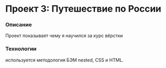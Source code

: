 # Проект 3: Путешествие по России

### Описание
Проект показывает чему я научился за курс вёрстки

### Технологии
используется методология БЭМ nested, CSS и HTML.
